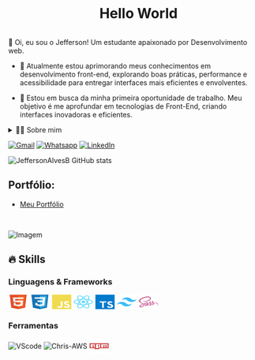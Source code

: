 <!--título-->
<div id="user-content-toc">
  <ul align="center">
    <summary><h1 style="display: inline-block">Hello World</h1></summary>
</div>

<!-- Presentation -->
<p>
  👋 Oi, eu sou o Jefferson! Um estudante apaixonado por Desenvolvimento web.

  - 🌱 Atualmente estou aprimorando meus conhecimentos em desenvolvimento front-end, explorando boas práticas, performance e acessibilidade para entregar interfaces mais eficientes e envolventes.

  - 🔭 Estou em busca da minha primeira oportunidade de trabalho. Meu objetivo é me aprofundar em tecnologias de Front-End, criando interfaces inovadoras e eficientes. 
</p>

<!-- Dropdown -->
<details>
  <summary>👨‍💻 Sobre mim</summary>

  - 💬  Tenho 20 anos e já possuo experiência em ReactJs. Freelancer onde criei um site para uma corretora e hospedei , o que me ajudou a aplicar esses conhecimentos na prática. Durante o ensino médio, tive a oportunidade de apresentar diversos projetos que me ajudaram a aprimorar minha comunicação, criatividade e trabalho em equipe.

  - ⚡ Gosto de ler, assistir filmes e ouvir músicas! Acredito que nossos interesses pessoais ajudam a ter uma visão mais ampla das coisas e a resolver problemas de forma mais criativa...
</details>

<!-- Links -->
[![Gmail](https://img.shields.io/badge/Gmail-D14836?style=for-the-badge&logo=gmail&logoColor=white)](mailto:alvesjefferson1288@gmail.com)
[![Whatsapp](https://img.shields.io/badge/WhatsApp-25D366?style=for-the-badge&logo=whatsapp&logoColor=white
)](https://wa.link/i7ifcd)
[![LinkedIn](https://img.shields.io/badge/LinkedIn-0077B5?style=for-the-badge&logo=linkedin&logoColor=white)](https://www.linkedin.com/in/jeffersonalvesb)

<!-- GithubStats -->
![JeffersonAlvesB GitHub stats](https://github-readme-stats.vercel.app/api?username=JeffersonAlvesB&show_icons=true&theme=gotham)



## Portfólio:
- [Meu Portfólio](https://jeffweb.netlify.app)

<br>
<!-- GIF -->
<p align="left">
  <img  width:100% src="https://i.giphy.com/media/v1.Y2lkPTc5MGI3NjExeHdsMHZyZndlZDNwZ2RubDR1OTV6enQ4ZnUxdjFobXU0ZTc0cnhxbSZlcD12MV9pbnRlcm5hbF9naWZfYnlfaWQmY3Q9Zw/5e25aUTZPcI94uMZgv/giphy.gif" alt="Imagem">
</p>

## 🔥 Skills
<!-- Skills: Programming Languages -->
  <div style="flex-basis: 48%;">
    <h3>Linguagens & Frameworks</h3>
    <img align="center" alt="HTML" height="30" width="40" src="https://raw.githubusercontent.com/devicons/devicon/master/icons/html5/html5-original.svg">
    <img align="center" alt="CSS" height="30" width="40" src="https://raw.githubusercontent.com/devicons/devicon/master/icons/css3/css3-original.svg">
     <img align="center" alt="Js" height="30" width="40" src="https://raw.githubusercontent.com/devicons/devicon/master/icons/javascript/javascript-plain.svg">
    <img align="center" src="https://raw.githubusercontent.com/devicons/devicon/master/icons/react/react-original.svg" alt="React Icon" width="40" height="30" />
    <img align="center" src="https://raw.githubusercontent.com/devicons/devicon/master/icons/typescript/typescript-original.svg" alt="React Icon" width="40" height="30" />
    <img align="center" src="https://raw.githubusercontent.com/devicons/devicon/master/icons/tailwindcss/tailwindcss-original.svg" alt="Tailwind CSS Icon" width="40" height="30" />
    <img align="center" src="https://raw.githubusercontent.com/devicons/devicon/master/icons/sass/sass-original.svg" alt="Sass Icon" width="40" height="30" />
  </div>
  
  <!-- Skills: Tools & Frameworks -->
  <div style="flex-basis: 48%;">
    <h3>Ferramentas</h3>
    <img align="center" alt="VScode" height="30" width="40" src="https://cdn.jsdelivr.net/gh/devicons/devicon/icons/vscode/vscode-original.svg">
    <img align="center" alt="Chris-AWS" height="30" width="40" src="https://cdn.jsdelivr.net/gh/devicons/devicon/icons/git/git-original.svg">
    <img align='center' src="https://raw.githubusercontent.com/devicons/devicon/master/icons/npm/npm-original-wordmark.svg" alt="NPM Icon" width="40" height="30" />
  </div>
  

